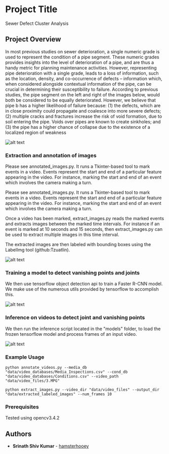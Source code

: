 # Project Title

Sewer Defect Cluster Analysis

## Project Overview

In most previous studies on sewer deterioration, a single numeric grade is used to represent the condition of a pipe segment. These numeric grades provides insights into the level of deterioration of a pipe, and are thus a handy metric for planning maintenance activities. However, representing pipe deterioration with a single grade, leads to a loss of information, such as the location, density, and co-occurrence of defects – information which, when considered alongside contextual information of the pipe, can be crucial in determining their susceptibility to failure. According to previous studies, the pipe segment on the left and right of the images below, would both be considered to be equally deteriorated. However, we believe that pipe b has a higher likelihood of failure because:
(1) the defects, which are in close proximity could propagate and coalesce into more severe defects;
(2) multiple cracks and fractures increase the risk of void formation, due to soil entering the pipe. Voids over pipes are known to create sinkholes; and
(3) the pipe has a higher chance of collapse due to the existence of a localized region of weakness


![alt text](https://github.com/hamsterhooey/CCTV_Orientation_Recognition/blob/master/images/Step%201.jpg)


### Extraction and annotation of images

Please see annotated_images.py. It runs a Tkinter-based tool to mark events in a video. Events represent the start and end of a particular feature appearing in the video. For instance, marking the start and end of an event which involves the camera making a turn.

Please see annotated_images.py. It runs a Tkinter-based tool to mark events in a video. Events represent the start and end of a particular feature appearing in the video. For instance, marking the start and end of an event which involves the camera making a turn.

Once a video has been marked, extract_images.py reads the marked events and extracts images between the marked time intervals. For instance if an event is marked at 10 seconds and 15 seconds, then extract_images.py can be used to extract multiple images in this time interval.

The extracted images are then labeled with bounding boxes using the LabelImg tool (github:Tzuatlin).

![alt text](https://github.com/hamsterhooey/CCTV_Orientation_Recognition/blob/master/images/Step%201.jpg)

### Training a model to detect vanishing points and joints

We then use tensorflow object detection api to train a Faster R-CNN model. We make use of the numerous utils provided by tensorflow to accomplish this.

![alt text](https://github.com/hamsterhooey/CCTV_Orientation_Recognition/blob/master/images/Step%202.jpg)

### Inference on videos to detect joint and vanishing points

We then run the inference script located in the "models" folder, to load the frozen tensorflow model and process frames of an input video.

![alt text](https://github.com/hamsterhooey/CCTV_Orientation_Recognition/blob/master/images/Step%203.jpg)

### Example Usage

```
python annotate_videos.py --media_db "data/video_databases/Media_Inspections.csv" --cond_db "data/video_databases/Conditions.csv" --video_path "data/video_files/3.MPG"
```
```
python extract_images.py --video_dir "data/video_files" --output_dir "data/extracted_labeled_images" --num_frames 10
```

### Prerequisites

Tested using opencv3.4.2

## Authors

* **Srinath Shiv Kumar** - [hamsterhooey](https://github.com/hamsterhooey)
